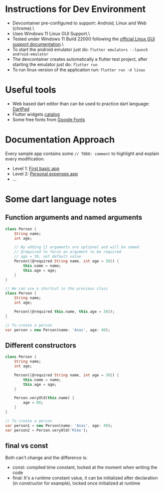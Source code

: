 # Instructions for Dev Environment

- Devcontainer pre-configured to support: Android, Linux and Web (chrome).\
- Uses Windows 11 Linux GUI Support.\
- Tested under Windows 11 Build 22000 following the [official Linux GUI support documentation](https://docs.microsoft.com/en-us/windows/wsl/tutorials/gui-apps).\
- To start the android emulator just do: `flutter emulators --launch android-emulator`
- The devcontainer creates automatically a flutter test project, after starting the emulator just do: `flutter run`
- To run linux version of the application run: `flutter run -d linux`

# Useful tools

- Web based dart editor than can be used to practice dart language: [DartPad](https://dartpad.dev)
- Flutter widgets [catalog](https://docs.flutter.dev/development/ui/widgets)
- Some free fonts from [Google Fonts](https://fonts.google.com/)

# Documentation Approach

Every sample app contains some `// TODO: comment` to highlight and explain every modification.

- Level 1: [First basic app](./basic_flutter_app)
- Level 2: [Personal expenses app](./personal_expenses_app)
- ...

# Some dart language notes

## Function arguments and named arguments

```dart
class Person {
    String name;
    int age;

    // By adding {} arguments are optional and will be named
    // @required to force an argument to be required
    // age = 30, set default value
    Person({@required String name, int age = 30}) {
        this.name = name;
        this.age = age;
    }
}

// We can use a shortcut in the previous class
class Person {
    String name;
    int age;

    Person({@required this.name, this.age = 30});
}

// To create a person
var person = new Person(name: 'Anas', age: 40);
```

## Different constructors

```dart
class Person {
    String name;
    int age;

    Person({@required String name, int age = 30}) {
        this.name = name;
        this.age = age;
    }

    Person.veryOld(this.name) {
        age = 80;
    }
}

// To create a person
var person1 = new Person(name: 'Anas', age: 40);
var person2 = Person.veryOld('Mike');
```

## final vs const

Both can't change and the difference is: 
- const: compiled time constant, locked at the moment when writing the code
- final: It's a runtime constant value, it can be initialized after declaration (in constructor for example), locked once initialized at runtime
